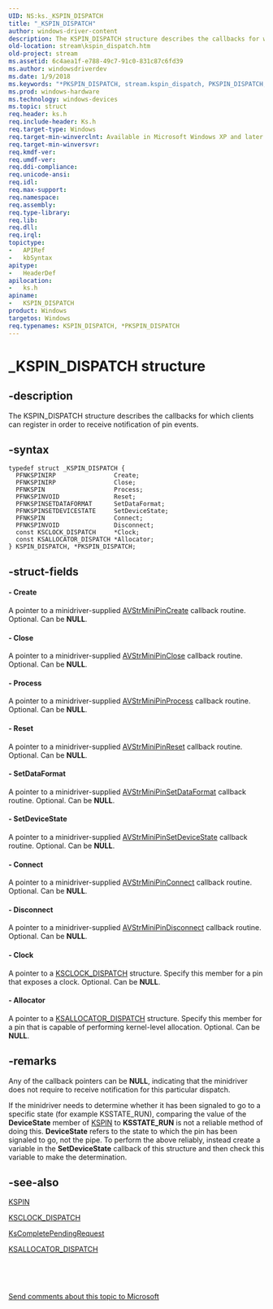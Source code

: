 ```yaml
---
UID: NS:ks._KSPIN_DISPATCH
title: "_KSPIN_DISPATCH"
author: windows-driver-content
description: The KSPIN_DISPATCH structure describes the callbacks for which clients can register in order to receive notification of pin events.
old-location: stream\kspin_dispatch.htm
old-project: stream
ms.assetid: 6c4aea1f-e788-49c7-91c0-831c87c6fd39
ms.author: windowsdriverdev
ms.date: 1/9/2018
ms.keywords: "*PKSPIN_DISPATCH, stream.kspin_dispatch, PKSPIN_DISPATCH, avstruct_2ef1e08b-327f-476c-9c0b-804582f67815.xml, _KSPIN_DISPATCH, KSPIN_DISPATCH structure [Streaming Media Devices], ks/PKSPIN_DISPATCH, KSPIN_DISPATCH, ks/KSPIN_DISPATCH, PKSPIN_DISPATCH structure pointer [Streaming Media Devices]"
ms.prod: windows-hardware
ms.technology: windows-devices
ms.topic: struct
req.header: ks.h
req.include-header: Ks.h
req.target-type: Windows
req.target-min-winverclnt: Available in Microsoft Windows XP and later operating systems and in Microsoft DirectX 8.0 and later versions.
req.target-min-winversvr: 
req.kmdf-ver: 
req.umdf-ver: 
req.ddi-compliance: 
req.unicode-ansi: 
req.idl: 
req.max-support: 
req.namespace: 
req.assembly: 
req.type-library: 
req.lib: 
req.dll: 
req.irql: 
topictype:
-	APIRef
-	kbSyntax
apitype:
-	HeaderDef
apilocation:
-	ks.h
apiname:
-	KSPIN_DISPATCH
product: Windows
targetos: Windows
req.typenames: KSPIN_DISPATCH, *PKSPIN_DISPATCH
---
```


# _KSPIN_DISPATCH structure


## -description


The KSPIN_DISPATCH structure describes the callbacks for which clients can register in order to receive notification of pin events.


## -syntax


````
typedef struct _KSPIN_DISPATCH {
  PFNKSPINIRP                Create;
  PFNKSPINIRP                Close;
  PFNKSPIN                   Process;
  PFNKSPINVOID               Reset;
  PFNKSPINSETDATAFORMAT      SetDataFormat;
  PFNKSPINSETDEVICESTATE     SetDeviceState;
  PFNKSPIN                   Connect;
  PFNKSPINVOID               Disconnect;
  const KSCLOCK_DISPATCH     *Clock;
  const KSALLOCATOR_DISPATCH *Allocator;
} KSPIN_DISPATCH, *PKSPIN_DISPATCH;
````


## -struct-fields





#### - Create

A pointer to a minidriver-supplied <a href="..\ks\nc-ks-pfnkspinirp.md">AVStrMiniPinCreate</a> callback routine. Optional. Can be <b>NULL</b>.


#### - Close

A pointer to a minidriver-supplied <a href="https://msdn.microsoft.com/library/windows/hardware/ff556329">AVStrMiniPinClose</a> callback routine. Optional. Can be <b>NULL</b>.


#### - Process

A pointer to a minidriver-supplied <a href="..\ks\nc-ks-pfnkspin.md">AVStrMiniPinProcess</a> callback routine. Optional. Can be <b>NULL</b>.


#### - Reset

A pointer to a minidriver-supplied <a href="https://msdn.microsoft.com/library/windows/hardware/ff556354">AVStrMiniPinReset</a> callback routine. Optional. Can be <b>NULL</b>.


#### - SetDataFormat

A pointer to a minidriver-supplied <a href="..\ks\nc-ks-pfnkspinsetdataformat.md">AVStrMiniPinSetDataFormat</a> callback routine. Optional. Can be <b>NULL</b>.


#### - SetDeviceState

A pointer to a minidriver-supplied <a href="..\ks\nc-ks-pfnkspinsetdevicestate.md">AVStrMiniPinSetDeviceState</a> callback routine. Optional. Can be <b>NULL</b>.


#### - Connect

A pointer to a minidriver-supplied <a href="https://msdn.microsoft.com/library/windows/hardware/ff556332">AVStrMiniPinConnect</a> callback routine. Optional. Can be <b>NULL</b>.


#### - Disconnect

A pointer to a minidriver-supplied <a href="..\ks\nc-ks-pfnkspinvoid.md">AVStrMiniPinDisconnect</a> callback routine. Optional. Can be <b>NULL</b>.


#### - Clock

A pointer to a <a href="..\ks\ns-ks-_ksclock_dispatch.md">KSCLOCK_DISPATCH</a> structure. Specify this member for a pin that exposes a clock. Optional. Can be <b>NULL</b>.


#### - Allocator

A pointer to a <a href="..\ks\ns-ks-_ksallocator_dispatch.md">KSALLOCATOR_DISPATCH</a> structure. Specify this member for a pin that is capable of performing kernel-level allocation. Optional. Can be <b>NULL</b>.


## -remarks


Any of the callback pointers can be <b>NULL</b>, indicating that the minidriver does not require to receive notification for this particular dispatch.

If the minidriver needs to determine whether it has been signaled to go to a specific state (for example KSSTATE_RUN), comparing the value of the <b>DeviceState</b> member of <a href="..\ks\ns-ks-_kspin.md">KSPIN</a> to <b>KSSTATE_RUN</b> is not a reliable method of doing this. <b>DeviceState</b> refers to the state to which the pin has been signaled to go, not the pipe. To perform the above reliably, instead create a variable in the <b>SetDeviceState</b> callback of this structure and then check this variable to make the determination.



## -see-also

<a href="..\ks\ns-ks-_kspin.md">KSPIN</a>

<a href="..\ks\ns-ks-_ksclock_dispatch.md">KSCLOCK_DISPATCH</a>

<a href="..\ks\nf-ks-kscompletependingrequest.md">KsCompletePendingRequest</a>

<a href="..\ks\ns-ks-_ksallocator_dispatch.md">KSALLOCATOR_DISPATCH</a>

 

 

<a href="mailto:wsddocfb@microsoft.com?subject=Documentation%20feedback [stream\stream]:%20KSPIN_DISPATCH structure%20 RELEASE:%20(1/9/2018)&amp;body=%0A%0APRIVACY STATEMENT%0A%0AWe use your feedback to improve the documentation. We don't use your email address for any other purpose, and we'll remove your email address from our system after the issue that you're reporting is fixed. While we're working to fix this issue, we might send you an email message to ask for more info. Later, we might also send you an email message to let you know that we've addressed your feedback.%0A%0AFor more info about Microsoft's privacy policy, see http://privacy.microsoft.com/en-us/default.aspx." title="Send comments about this topic to Microsoft">Send comments about this topic to Microsoft</a>

